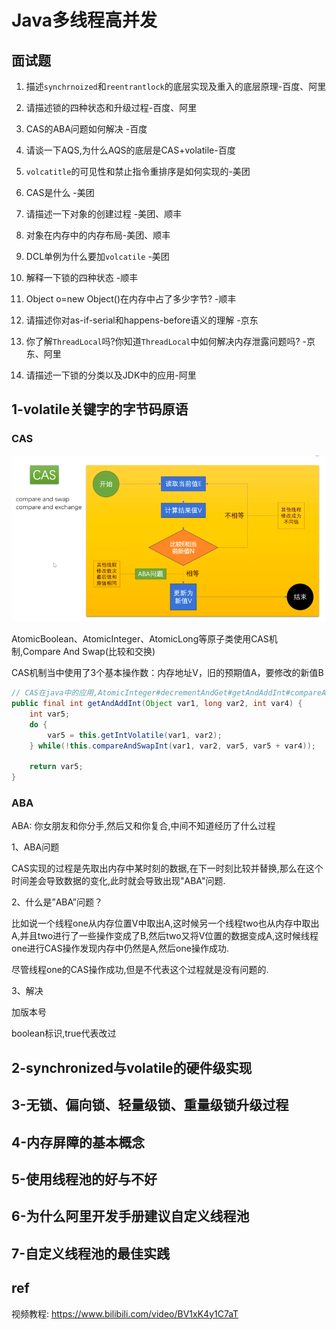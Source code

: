 # Java多线程高并发

## 面试题
1. 描述`synchrnoized`和`reentrantlock`的底层实现及重入的底层原理-百度、阿里

2. 请描述锁的四种状态和升级过程-百度、阿里

3. CAS的ABA问题如何解决 -百度

4. 请谈一下AQS,为什么AQS的底层是CAS+volatile-百度

5. `volcatitle`的可见性和禁止指令重排序是如何实现的-美团

6. CAS是什么 -美团

7. 请描述一下对象的创建过程 -美团、顺丰

8. 对象在内存中的内存布局-美团、顺丰

9. DCL单例为什么要加`volcatile` -美团

10. 解释一下锁的四种状态 -顺丰

11. Object o=new Object()在内存中占了多少字节? -顺丰

12. 请描述你对as-if-serial和happens-before语义的理解 -京东

13. 你了解`ThreadLocal`吗?你知道`ThreadLocal`中如何解决内存泄露问题吗? -京东、阿里

14. 请描述一下锁的分类以及JDK中的应用-阿里

## 1-volatile关键字的字节码原语

### CAS

![CAS](images/juc/01_CAS.png)

AtomicBoolean、AtomicInteger、AtomicLong等原子类使用CAS机制,Compare And Swap(比较和交换)

CAS机制当中使用了3个基本操作数：内存地址V，旧的预期值A，要修改的新值B

```java
// CAS在java中的应用,AtomicInteger#decrementAndGet#getAndAddInt#compareAndSwapInt
public final int getAndAddInt(Object var1, long var2, int var4) {
    int var5;
    do {
        var5 = this.getIntVolatile(var1, var2);
    } while(!this.compareAndSwapInt(var1, var2, var5, var5 + var4));

    return var5;
}
```

### ABA
ABA: 你女朋友和你分手,然后又和你复合,中间不知道经历了什么过程

1、ABA问题

CAS实现的过程是先取出内存中某时刻的数据,在下一时刻比较并替换,那么在这个时间差会导致数据的变化,此时就会导致出现"ABA"问题.

2、什么是”ABA”问题？

比如说一个线程one从内存位置V中取出A,这时候另一个线程two也从内存中取出A,并且two进行了一些操作变成了B,然后two又将V位置的数据变成A,这时候线程one进行CAS操作发现内存中仍然是A,然后one操作成功.

尽管线程one的CAS操作成功,但是不代表这个过程就是没有问题的.

3、解决

加版本号

boolean标识,true代表改过

## 2-synchronized与volatile的硬件级实现

## 3-无锁、偏向锁、轻量级锁、重量级锁升级过程

## 4-内存屏障的基本概念

## 5-使用线程池的好与不好

## 6-为什么阿里开发手册建议自定义线程池

## 7-自定义线程池的最佳实践

##

##

##

##

## ref

视频教程: https://www.bilibili.com/video/BV1xK4y1C7aT
